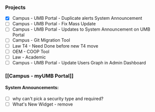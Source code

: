 ### Projects 
- [x] Campus - UMB Portal - Duplicate alerts System Announcement
- [ ] Campus - UMB Portal - Fix Mass Update
- [ ] Campus - UMB Portal - Updates to System Announcement on UMB Portal
- [ ] Campus - Git Migration Tool
- [ ] Law T4 - Need Done before new T4 move
- [ ] OEM - COOP Tool
- [ ] Law - Academic
- [ ] Campus - UMB Portal - Update Users Graph in Admin Dashboard

### [[Campus - myUMB Portal]]
#### System Announcements:
- [ ] why can't pick a security type and required?
- [ ] What's New Widget - remove
